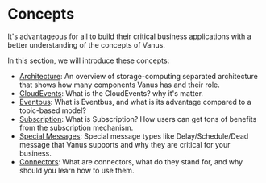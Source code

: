 # Concepts

It's advantageous for all to build their critical business applications with a better understanding of the concepts of Vanus.

In this section, we will introduce these concepts:

- [Architecture](concepts/architecture.md): An overview of storage-computing separated architecture that shows how many components Vanus has and their role.
- [CloudEvents](concepts/cloudevents.md): What is the CloudEvents? why it's matter.
- [Eventbus](concepts/eventbus.md): What is Eventbus, and what is its advantage compared to a topic-based model?
- [Subscription](concepts/subscription.md): What is Subscription? How users can get tons of benefits from the subscription mechanism.
- [Special Messages](concepts/special-message.md): Special message types like Delay/Schedule/Dead message that Vanus supports and why they are critical for your business.
- [Connectors](concepts/connector.md): What are connectors,  what do they stand for, and why should you learn how to use them.
